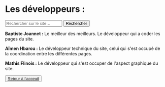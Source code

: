 <html lang="fr">
    <head>
        <meta charset="utf-8">
        <title>GifMignon/About_us</title>
    </head>

  <body>
        <h1>Les développeurs :</h1>
    <form role="search">
  <div>
    <input type="search" id="maRecherche" name="q"
     placeholder="Rechercher sur le site…"
     aria-label="Rechercher parmi le contenu du site">
    <button>Rechercher</button>
  </div>
</form>
    <p></p>
    <p><strong>Baptiste Joannet :</strong> Le meilleur des meilleurs. Le développeur qui a coder les pages du site. </p>
    <p></p>
    <p><strong>Aïmen Hbarou :</strong> Le développeur technique du site, celui qui s'est occupé de la coordination entre les différentes pages.
    <p></p>
    <p><strong>Mathis Flinois :</strong> Le développeur qui s'est occuper de l'aspect graphique du site.
    <p></p>
    <button><a href="https://maevebestdev.github.io/GIF_Mignon/">Retour à l'acceuil
